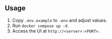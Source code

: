 ## Usage

1. Copy `.env.example` to `.env` and adjust values.
2. Run `docker compose up -d`.
3. Access the UI at `http://<server>:<PORT>`.
